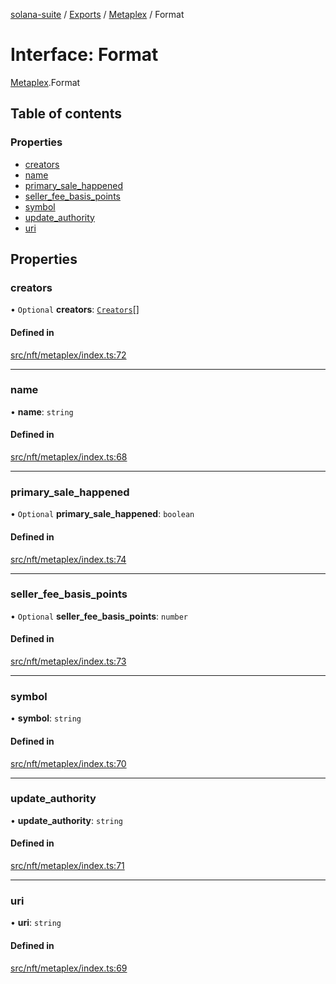 [solana-suite](../README.md) / [Exports](../modules.md) / [Metaplex](../modules/Metaplex.md) / Format

# Interface: Format

[Metaplex](../modules/Metaplex.md).Format

## Table of contents

### Properties

- [creators](Metaplex.Format.md#creators)
- [name](Metaplex.Format.md#name)
- [primary\_sale\_happened](Metaplex.Format.md#primary_sale_happened)
- [seller\_fee\_basis\_points](Metaplex.Format.md#seller_fee_basis_points)
- [symbol](Metaplex.Format.md#symbol)
- [update\_authority](Metaplex.Format.md#update_authority)
- [uri](Metaplex.Format.md#uri)

## Properties

### creators

• `Optional` **creators**: [`Creators`](Metaplex.Creators.md)[]

#### Defined in

[src/nft/metaplex/index.ts:72](https://github.com/fukaoi/solana-suite/blob/127fc4a/src/nft/metaplex/index.ts#L72)

___

### name

• **name**: `string`

#### Defined in

[src/nft/metaplex/index.ts:68](https://github.com/fukaoi/solana-suite/blob/127fc4a/src/nft/metaplex/index.ts#L68)

___

### primary\_sale\_happened

• `Optional` **primary\_sale\_happened**: `boolean`

#### Defined in

[src/nft/metaplex/index.ts:74](https://github.com/fukaoi/solana-suite/blob/127fc4a/src/nft/metaplex/index.ts#L74)

___

### seller\_fee\_basis\_points

• `Optional` **seller\_fee\_basis\_points**: `number`

#### Defined in

[src/nft/metaplex/index.ts:73](https://github.com/fukaoi/solana-suite/blob/127fc4a/src/nft/metaplex/index.ts#L73)

___

### symbol

• **symbol**: `string`

#### Defined in

[src/nft/metaplex/index.ts:70](https://github.com/fukaoi/solana-suite/blob/127fc4a/src/nft/metaplex/index.ts#L70)

___

### update\_authority

• **update\_authority**: `string`

#### Defined in

[src/nft/metaplex/index.ts:71](https://github.com/fukaoi/solana-suite/blob/127fc4a/src/nft/metaplex/index.ts#L71)

___

### uri

• **uri**: `string`

#### Defined in

[src/nft/metaplex/index.ts:69](https://github.com/fukaoi/solana-suite/blob/127fc4a/src/nft/metaplex/index.ts#L69)
